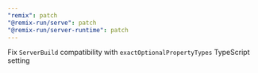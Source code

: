 ```yaml
---
"remix": patch
"@remix-run/serve": patch
"@remix-run/server-runtime": patch
---
```


Fix `ServerBuild` compatibility with `exactOptionalPropertyTypes` TypeScript setting
